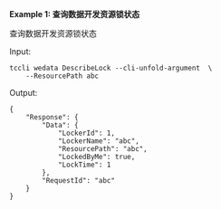 **Example 1: 查询数据开发资源锁状态**

查询数据开发资源锁状态

Input: 

```
tccli wedata DescribeLock --cli-unfold-argument  \
    --ResourcePath abc
```

Output: 
```
{
    "Response": {
        "Data": {
            "LockerId": 1,
            "LockerName": "abc",
            "ResourcePath": "abc",
            "LockedByMe": true,
            "LockTime": 1
        },
        "RequestId": "abc"
    }
}
```

